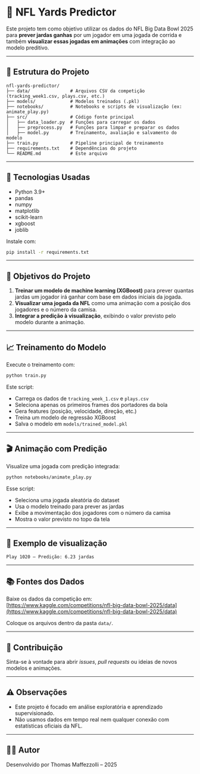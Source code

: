 # 🏈 NFL Yards Predictor

Este projeto tem como objetivo utilizar os dados do NFL Big Data Bowl 2025 para **prever jardas ganhas** por um jogador em uma jogada de corrida e também **visualizar essas jogadas em animações** com integração ao modelo preditivo.

---

## 📁 Estrutura do Projeto

```text
nfl-yards-predictor/
├── data/               # Arquivos CSV da competição (tracking_week1.csv, plays.csv, etc.)
├── models/             # Modelos treinados (.pkl)
├── notebooks/          # Notebooks e scripts de visualização (ex: animate_play.py)
├── src/                # Código fonte principal
│   ├── data_loader.py  # Funções para carregar os dados
│   ├── preprocess.py   # Funções para limpar e preparar os dados
│   ├── model.py        # Treinamento, avaliação e salvamento do modelo
├── train.py            # Pipeline principal de treinamento
├── requirements.txt    # Dependências do projeto
└── README.md           # Este arquivo
```

---

## 🔧 Tecnologias Usadas

- Python 3.9+
- pandas
- numpy
- matplotlib
- scikit-learn
- xgboost
- joblib

Instale com:

```bash
pip install -r requirements.txt
```

---

## 🚀 Objetivos do Projeto

1. **Treinar um modelo de machine learning (XGBoost)** para prever quantas jardas um jogador irá ganhar com base em dados iniciais da jogada.
2. **Visualizar uma jogada da NFL** como uma animação com a posição dos jogadores e o número da camisa.
3. **Integrar a predição à visualização**, exibindo o valor previsto pelo modelo durante a animação.

---

## 📈 Treinamento do Modelo

Execute o treinamento com:

```bash
python train.py
```

Este script:

- Carrega os dados de `tracking_week_1.csv` e `plays.csv`
- Seleciona apenas os primeiros frames dos portadores da bola
- Gera features (posição, velocidade, direção, etc.)
- Treina um modelo de regressão XGBoost
- Salva o modelo em `models/trained_model.pkl`

---

## 🎬 Animação com Predição

Visualize uma jogada com predição integrada:

```bash
python notebooks/animate_play.py
```

Esse script:

- Seleciona uma jogada aleatória do dataset
- Usa o modelo treinado para prever as jardas
- Exibe a movimentação dos jogadores com o número da camisa
- Mostra o valor previsto no topo da tela

---

## 📌 Exemplo de visualização

```text
Play 1020 – Predição: 6.23 jardas
```

---

## 📚 Fontes dos Dados

Baixe os dados da competição em:  
[https://www.kaggle.com/competitions/nfl-big-data-bowl-2025/data](https://www.kaggle.com/competitions/nfl-big-data-bowl-2025/data)

Coloque os arquivos dentro da pasta `data/`.

---

## 🤝 Contribuição

Sinta-se à vontade para abrir *issues*, *pull requests* ou ideias de novos modelos e animações.

---

## ⚠️ Observações

- Este projeto é focado em análise exploratória e aprendizado supervisionado.
- Não usamos dados em tempo real nem qualquer conexão com estatísticas oficiais da NFL.

---

## 👨‍💻 Autor

Desenvolvido por Thomas Maffezzolli – 2025
